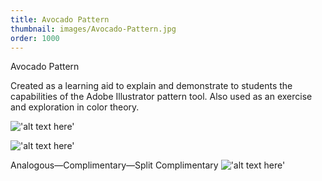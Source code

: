 ```yaml
---
title: Avocado Pattern
thumbnail: images/Avocado-Pattern.jpg
order: 1000
---
```


Avocado Pattern

Created as a learning aid to explain and demonstrate to students the capabilities of the Adobe Illustrator pattern tool. Also used as an exercise and exploration in color theory.

!['alt text here'](images/Avocado-Pattern.jpg)

!['alt text here'](images/Avocado-Outlines.png)

Analogous—Complimentary—Split Complimentary
!['alt text here'](images/Avocado-Pattern-Tri.png)